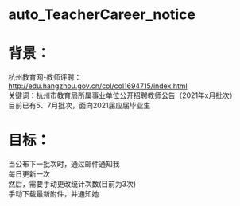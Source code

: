 # auto_TeacherCareer_notice

# 背景：  
杭州教育网-教师评聘：http://edu.hangzhou.gov.cn/col/col1694715/index.html  
关键词：杭州市教育局所属事业单位公开招聘教师公告（2021年x月批次）   
目前已有5、7月批次，面向2021届应届毕业生

# 目标：  
当公布下一批次时，通过邮件通知我  
每日更新一次  
然后，需要手动更改统计次数(目前为3次)  
手动下载最新附件，并通知她
